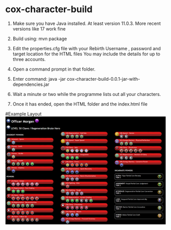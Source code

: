# cox-character-build
1. Make sure you have Java installed. At least version 11.0.3. More recent versions like 17 work fine

2. Build using: mvn package

3. Edit the properties.cfg file with your Rebirth Username , password and target location for the HTML files
   You may include the details for up to three accounts.

4. Open a command prompt in that folder.

5. Enter command: java -jar cox-character-build-0.0.1-jar-with-dependencies.jar

6. Wait a minute or two while the programme lists out all your characters.

7. Once it has ended, open the HTML folder and the index.html file

#Example Layout
![Example Layout](./src/main/resources/ExampleLayout.png "Example Layout")
